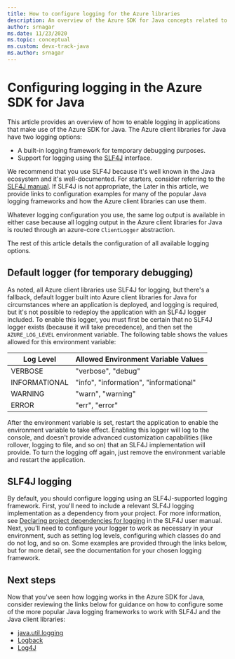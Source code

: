 ```yaml
---
title: How to configure logging for the Azure libraries
description: An overview of the Azure SDK for Java concepts related to logging
author: srnagar
ms.date: 11/23/2020
ms.topic: conceptual
ms.custom: devx-track-java
ms.author: srnagar
---
```


# Configuring logging in the Azure SDK for Java

This article provides an overview of how to enable logging in applications that make use of the Azure SDK for Java. The Azure client libraries for Java have two logging options:

* A built-in logging framework for temporary debugging purposes.
* Support for logging using the [SLF4J](https://www.slf4j.org/) interface.

We recommend that you use SLF4J because it's well known in the Java ecosystem and it's well-documented. For starters, consider referring to the [SLF4J manual](https://www.slf4j.org/manual.html). If SLF4J is not appropriate, the Later in this article, we provide links to configuration examples for many of the popular Java logging frameworks and how the Azure client libraries can use them.

Whatever logging configuration you use, the same log output is available in either case because all logging output in the Azure client libraries for Java is routed through an azure-core `ClientLogger` abstraction.

The rest of this article details the configuration of all available logging options.

## Default logger (for temporary debugging)

As noted, all Azure client libraries use SLF4J for logging, but there's a fallback, default logger built into Azure client libraries for Java for circumstances where an application is deployed, and logging is required, but it's not possible to redeploy the application with an SLF4J logger included. To enable this logger, you must first be certain that no SLF4J logger exists (because it will take precedence), and then set the `AZURE_LOG_LEVEL` environment variable. The following table shows the values allowed for this environment variable:

| Log Level              | Allowed Environment Variable Values     |
|------------------------|-----------------------------------------|
| VERBOSE                | "verbose", "debug"                      |
| INFORMATIONAL          | "info", "information", "informational"  |
| WARNING                | "warn", "warning"                       |
| ERROR                  | "err", "error"                          |

After the environment variable is set, restart the application to enable the environment variable to take effect. Enabling this logger will log to the console, and doesn't provide advanced customization capabilities (like rollover, logging to file, and so on) that an SLF4J implementation will provide. To turn the logging off again, just remove the environment variable and restart the application.

## SLF4J logging

By default, you should configure logging using an SLF4J-supported logging framework. First, you'll need to include a relevant SLF4J logging implementation as a dependency from your project. For more information, see [Declaring project dependencies for logging](http://www.slf4j.org/manual.html#projectDep) in the SLF4J user manual. Next, you'll need to configure your logger to work as necessary in your environment, such as setting log levels, configuring which classes do and do not log, and so on. Some examples are provided through the links below, but for more detail, see the documentation for your chosen logging framework.

## Next steps

Now that you've seen how logging works in the Azure SDK for Java, consider reviewing the links below for guidance on how to configure some of the more popular Java logging frameworks to work with SLF4J and the Java client libraries:

* [java.util.logging](java-sdk-logging-jul.md)
* [Logback](java-sdk-logging-logback.md)
* [Log4J](java-sdk-logging-log4j.md)
